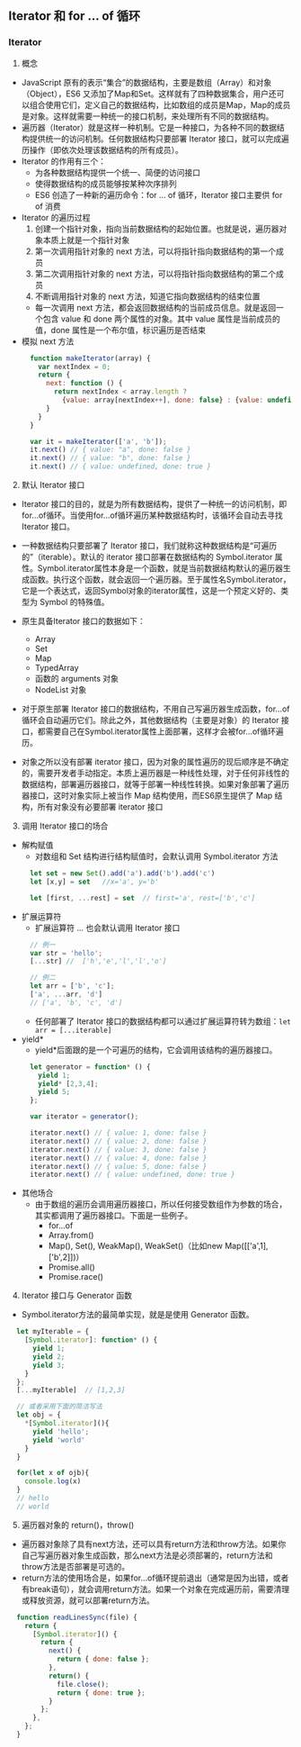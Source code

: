 ## Iterator 和 for ... of 循环
### Iterator 
1. 概念
  + JavaScript 原有的表示“集合”的数据结构，主要是数组（Array）和对象（Object），ES6 又添加了Map和Set。这样就有了四种数据集合，用户还可以组合使用它们，定义自己的数据结构，比如数组的成员是Map，Map的成员是对象。这样就需要一种统一的接口机制，来处理所有不同的数据结构。
  + 遍历器（Iterator）就是这样一种机制。它是一种接口，为各种不同的数据结构提供统一的访问机制。任何数据结构只要部署 Iterator 接口，就可以完成遍历操作（即依次处理该数据结构的所有成员）。
  + Iterator 的作用有三个：
    - 为各种数据结构提供一个统一、简便的访问接口
    - 使得数据结构的成员能够按某种次序排列
    - ES6 创造了一种新的遍历命令：for ... of 循环，Iterator 接口主要供 for of 消费
  + Iterator 的遍历过程
    1. 创建一个指针对象，指向当前数据结构的起始位置。也就是说，遍历器对象本质上就是一个指针对象
    2. 第一次调用指针对象的 next 方法，可以将指针指向数据结构的第一个成员
    3. 第二次调用指针对象的 next 方法，可以将指针指向数据结构的第二个成员
    4. 不断调用指针对象的 next 方法，知道它指向数据结构的结束位置
    - 每一次调用 next 方法，都会返回数据结构的当前成员信息。就是返回一个包含 value 和 done 两个属性的对象。其中 value 属性是当前成员的值，done 属性是一个布尔值，标识遍历是否结束
  + 模拟 next 方法
    ```javascript 
      function makeIterator(array) {  
        var nextIndex = 0;
        return {
          next: function () {  
            return nextIndex < array.length ? 
              {value: array[nextIndex++], done: false} : {value: undefined, done: true}
          }
        }
      }

      var it = makeIterator(['a', 'b']);
      it.next() // { value: "a", done: false }
      it.next() // { value: "b", done: false }
      it.next() // { value: undefined, done: true }
    ```
2. 默认 Iterator 接口
  + Iterator 接口的目的，就是为所有数据结构，提供了一种统一的访问机制，即for...of循环。当使用for...of循环遍历某种数据结构时，该循环会自动去寻找 Iterator 接口。
  + 一种数据结构只要部署了 Iterator 接口，我们就称这种数据结构是“可遍历的”（iterable）。默认的 iterator 接口部署在数据结构的 Symbol.iterator 属性。Symbol.iterator属性本身是一个函数，就是当前数据结构默认的遍历器生成函数。执行这个函数，就会返回一个遍历器。至于属性名Symbol.iterator，它是一个表达式，返回Symbol对象的iterator属性，这是一个预定义好的、类型为 Symbol 的特殊值。
  + 原生具备Iterator 接口的数据如下：
    - Array
    - Set
    - Map
    - TypedArray
    - 函数的 arguments 对象
    - NodeList 对象

  + 对于原生部署 Iterator 接口的数据结构，不用自己写遍历器生成函数，for...of循环会自动遍历它们。除此之外，其他数据结构（主要是对象）的 Iterator 接口，都需要自己在Symbol.iterator属性上面部署，这样才会被for...of循环遍历。

  + 对象之所以没有部署 iterator 接口，因为对象的属性遍历的现后顺序是不确定的，需要开发者手动指定。本质上遍历器是一种线性处理，对于任何非线性的数据结构，部署遍历器接口，就等于部署一种线性转换。如果对象部署了遍历器接口，这时对象实际上被当作 Map 结构使用，而ES6原生提供了 Map 结构，所有对象没有必要部署 iterator 接口


3. 调用 Iterator 接口的场合
  + 解构赋值
    - 对数组和 Set 结构进行结构赋值时，会默认调用 Symbol.iterator 方法
    ```javascript 
      let set = new Set().add('a').add('b').add('c')
      let [x,y] = set   //x='a', y='b'

      let [first, ...rest] = set  // first='a', rest=['b','c']
    ```
  + 扩展运算符
    - 扩展运算符 ... 也会默认调用 Iterator 接口
    ```javascript 
      // 例一
      var str = 'hello';
      [...str] //  ['h','e','l','l','o']

      // 例二
      let arr = ['b', 'c'];
      ['a', ...arr, 'd']
      // ['a', 'b', 'c', 'd']
    ```
    - 任何部署了 Iterator 接口的数据结构都可以通过扩展运算符转为数组：`let arr = [...iterable]`
  + yield*
    - yield*后面跟的是一个可遍历的结构，它会调用该结构的遍历器接口。
    ```javascript 
      let generator = function* () {
        yield 1;
        yield* [2,3,4];
        yield 5;
      };

      var iterator = generator();

      iterator.next() // { value: 1, done: false }
      iterator.next() // { value: 2, done: false }
      iterator.next() // { value: 3, done: false }
      iterator.next() // { value: 4, done: false }
      iterator.next() // { value: 5, done: false }
      iterator.next() // { value: undefined, done: true }
    ```
  + 其他场合
    - 由于数组的遍历会调用遍历器接口，所以任何接受数组作为参数的场合，其实都调用了遍历器接口。下面是一些例子。
      + for...of
      + Array.from()
      + Map(), Set(), WeakMap(), WeakSet()（比如new Map([['a',1],['b',2]])）
      + Promise.all()
      + Promise.race()


4. Iterator 接口与 Generator 函数 
  + Symbol.iterator方法的最简单实现，就是是使用 Generator 函数。
  ```javascript 
    let myIterable = {
      [Symbol.iterator]: function* () {  
        yield 1;
        yield 2;
        yield 3;
      }
    };
    [...myIterable]  // [1,2,3]

    // 或者采用下面的简洁写法
    let obj = {
      *[Symbol.iterator](){
        yield 'hello';
        yield 'world'
      }
    }

    for(let x of ojb){
      console.log(x)
    }
    // hello
    // world
  ```

5. 遍历器对象的 return()，throw() 
  + 遍历器对象除了具有next方法，还可以具有return方法和throw方法。如果你自己写遍历器对象生成函数，那么next方法是必须部署的，return方法和throw方法是否部署是可选的。
  + return方法的使用场合是，如果for...of循环提前退出（通常是因为出错，或者有break语句），就会调用return方法。如果一个对象在完成遍历前，需要清理或释放资源，就可以部署return方法。
  ```javascript 
    function readLinesSync(file) {
      return {
        [Symbol.iterator]() {
          return {
            next() {
              return { done: false };
            },
            return() {
              file.close();
              return { done: true };
            }
          };
        },
      };
    }
  ```
